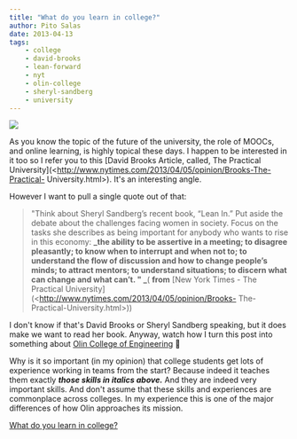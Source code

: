 ```yaml
---
title: "What do you learn in college?"
author: Pito Salas
date: 2013-04-13
tags:
    - college
    - david-brooks
    - lean-forward
    - nyt
    - olin-college
    - sheryl-sandberg
    - university
---
```




![](https://i0.wp.com/www.vias.org/glazebrook_practphys/img/glazebrook_practical_physics-584.png?w=584)

As you know the topic of the future of the university, the role of MOOCs, and
online learning, is highly topical these days. I happen to be interested in it
too so I refer you to this [David Brooks Article, called, The Practical
University](<http://www.nytimes.com/2013/04/05/opinion/Brooks-The-Practical-
University.html>). It's an interesting angle.

However I want to pull a single quote out of that:

> "Think about Sheryl Sandberg’s recent book, “Lean In.” Put aside the debate
> about the challenges facing women in society. Focus on the tasks she
> describes as being important for anybody who wants to rise in this economy:
> **_the ability to be assertive in a meeting; to disagree pleasantly; to know
> when to interrupt and when not to; to understand the flow of discussion and
> how to change people’s minds; to attract mentors; to understand situations;
> to discern what can change and what can’t. " _**( **from** [New York Times -
> The Practical University](<http://www.nytimes.com/2013/04/05/opinion/Brooks-
> The-Practical-University.html>))

I don't know if that's David Brooks or Sheryl Sandberg speaking, but it does
make we want to read her book. Anyway, watch how I turn this post into
something about [Olin College of Engineering](<http://www.olin.edu>) 🙂

Why is it so important (in my opinion) that college students get lots of
experience working in teams from the start? Because indeed it teaches them
exactly **_those skills in italics above._** And they are indeed very
important skills. And don't assume that these skills and experiences are
commonplace across colleges. In my experience this is one of the major
differences of how Olin approaches its mission.


[What do you learn in college?](None)
